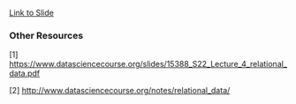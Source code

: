 [Link to Slide](https://docs.google.com/presentation/d/e/2PACX-1vS8mADD20oIArl342c_iob4fnxO66kgvOky_9RDhHGKwikRbbeC_9ItWBky8QkkUA/pub?start=false&loop=false&delayms=3000)

### Other Resources
[1] https://www.datasciencecourse.org/slides/15388_S22_Lecture_4_relational_data.pdf

[2] http://www.datasciencecourse.org/notes/relational_data/
